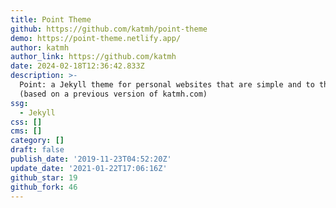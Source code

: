 ```yaml
---
title: Point Theme
github: https://github.com/katmh/point-theme
demo: https://point-theme.netlify.app/
author: katmh
author_link: https://github.com/katmh
date: 2024-02-18T12:36:42.833Z
description: >-
  Point: a Jekyll theme for personal websites that are simple and to the point
  (based on a previous version of katmh.com)
ssg:
  - Jekyll
css: []
cms: []
category: []
draft: false
publish_date: '2019-11-23T04:52:20Z'
update_date: '2021-01-22T17:06:16Z'
github_star: 19
github_fork: 46
---
```

